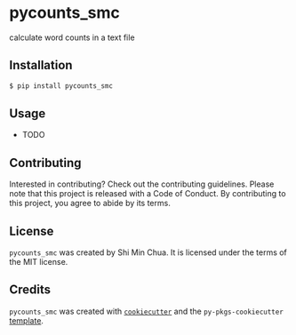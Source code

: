 # pycounts_smc

calculate word counts in a text file

## Installation

```bash
$ pip install pycounts_smc
```

## Usage

- TODO

## Contributing

Interested in contributing? Check out the contributing guidelines. Please note that this project is released with a Code of Conduct. By contributing to this project, you agree to abide by its terms.

## License

`pycounts_smc` was created by Shi Min Chua. It is licensed under the terms of the MIT license.

## Credits

`pycounts_smc` was created with [`cookiecutter`](https://cookiecutter.readthedocs.io/en/latest/) and the `py-pkgs-cookiecutter` [template](https://github.com/py-pkgs/py-pkgs-cookiecutter).
